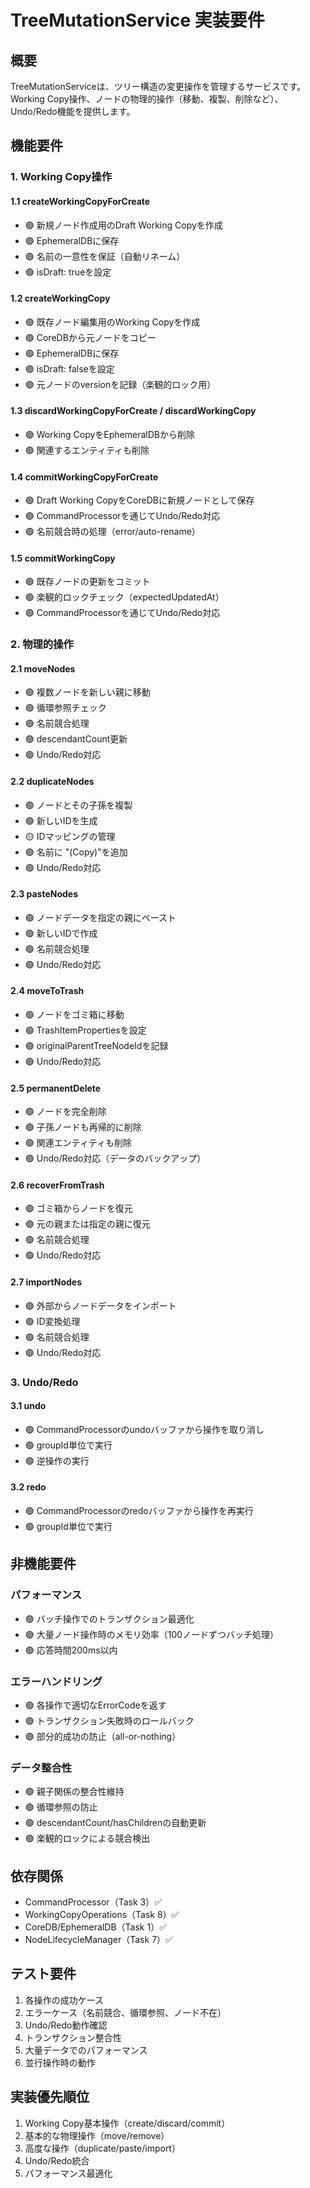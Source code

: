 # TreeMutationService 実装要件

## 概要
TreeMutationServiceは、ツリー構造の変更操作を管理するサービスです。Working Copy操作、ノードの物理的操作（移動、複製、削除など）、Undo/Redo機能を提供します。

## 機能要件

### 1. Working Copy操作

#### 1.1 createWorkingCopyForCreate
- 🟢 新規ノード作成用のDraft Working Copyを作成
- 🟢 EphemeralDBに保存
- 🟢 名前の一意性を保証（自動リネーム）
- 🟢 isDraft: trueを設定

#### 1.2 createWorkingCopy
- 🟢 既存ノード編集用のWorking Copyを作成
- 🟢 CoreDBから元ノードをコピー
- 🟢 EphemeralDBに保存
- 🟢 isDraft: falseを設定
- 🟢 元ノードのversionを記録（楽観的ロック用）

#### 1.3 discardWorkingCopyForCreate / discardWorkingCopy
- 🟢 Working CopyをEphemeralDBから削除
- 🟢 関連するエンティティも削除

#### 1.4 commitWorkingCopyForCreate
- 🟢 Draft Working CopyをCoreDBに新規ノードとして保存
- 🟢 CommandProcessorを通じてUndo/Redo対応
- 🟢 名前競合時の処理（error/auto-rename）

#### 1.5 commitWorkingCopy
- 🟢 既存ノードの更新をコミット
- 🟢 楽観的ロックチェック（expectedUpdatedAt）
- 🟢 CommandProcessorを通じてUndo/Redo対応

### 2. 物理的操作

#### 2.1 moveNodes
- 🟢 複数ノードを新しい親に移動
- 🟢 循環参照チェック
- 🟢 名前競合処理
- 🟢 descendantCount更新
- 🟢 Undo/Redo対応

#### 2.2 duplicateNodes
- 🟢 ノードとその子孫を複製
- 🟢 新しいIDを生成
- 🟡 IDマッピングの管理
- 🟢 名前に "(Copy)"を追加
- 🟢 Undo/Redo対応

#### 2.3 pasteNodes
- 🟢 ノードデータを指定の親にペースト
- 🟢 新しいIDで作成
- 🟢 名前競合処理
- 🟢 Undo/Redo対応

#### 2.4 moveToTrash
- 🟢 ノードをゴミ箱に移動
- 🟢 TrashItemPropertiesを設定
- 🟢 originalParentTreeNodeIdを記録
- 🟢 Undo/Redo対応

#### 2.5 permanentDelete
- 🟢 ノードを完全削除
- 🟢 子孫ノードも再帰的に削除
- 🟢 関連エンティティも削除
- 🟢 Undo/Redo対応（データのバックアップ）

#### 2.6 recoverFromTrash
- 🟢 ゴミ箱からノードを復元
- 🟢 元の親または指定の親に復元
- 🟢 名前競合処理
- 🟢 Undo/Redo対応

#### 2.7 importNodes
- 🟢 外部からノードデータをインポート
- 🟢 ID変換処理
- 🟢 名前競合処理
- 🟢 Undo/Redo対応

### 3. Undo/Redo

#### 3.1 undo
- 🟢 CommandProcessorのundoバッファから操作を取り消し
- 🟢 groupId単位で実行
- 🟢 逆操作の実行

#### 3.2 redo
- 🟢 CommandProcessorのredoバッファから操作を再実行
- 🟢 groupId単位で実行

## 非機能要件

### パフォーマンス
- 🟢 バッチ操作でのトランザクション最適化
- 🟢 大量ノード操作時のメモリ効率（100ノードずつバッチ処理）
- 🟢 応答時間200ms以内

### エラーハンドリング
- 🟢 各操作で適切なErrorCodeを返す
- 🟢 トランザクション失敗時のロールバック
- 🟢 部分的成功の防止（all-or-nothing）

### データ整合性
- 🟢 親子関係の整合性維持
- 🟢 循環参照の防止
- 🟢 descendantCount/hasChildrenの自動更新
- 🟢 楽観的ロックによる競合検出

## 依存関係
- CommandProcessor（Task 3）✅
- WorkingCopyOperations（Task 8）✅
- CoreDB/EphemeralDB（Task 1）✅
- NodeLifecycleManager（Task 7）✅

## テスト要件
1. 各操作の成功ケース
2. エラーケース（名前競合、循環参照、ノード不在）
3. Undo/Redo動作確認
4. トランザクション整合性
5. 大量データでのパフォーマンス
6. 並行操作時の動作

## 実装優先順位
1. Working Copy基本操作（create/discard/commit）
2. 基本的な物理操作（move/remove）
3. 高度な操作（duplicate/paste/import）
4. Undo/Redo統合
5. パフォーマンス最適化